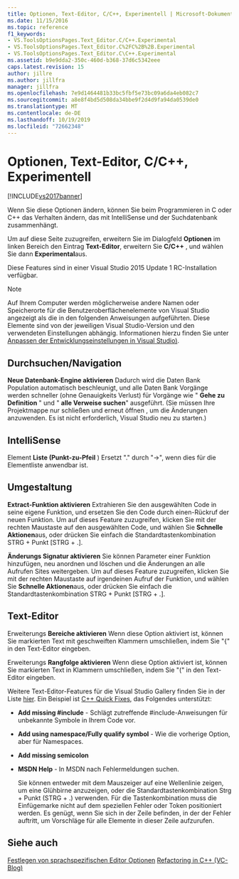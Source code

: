 ```yaml
---
title: Optionen, Text-Editor, C/C++, Experimentell | Microsoft-Dokumentation
ms.date: 11/15/2016
ms.topic: reference
f1_keywords:
- VS.ToolsOptionsPages.Text_Editor.C/C++.Experimental
- VS.ToolsOptionsPages.Text_Editor.C%2FC%2B%2B.Experimental
- VS.ToolsOptionsPages.Text_Editor.C\C++.Experimental
ms.assetid: b9e9dda2-350c-460d-b368-37d6c5342eee
caps.latest.revision: 15
author: jillre
ms.author: jillfra
manager: jillfra
ms.openlocfilehash: 7e9d1464481b33bc5fbf5e73bc09a6da4eb082c7
ms.sourcegitcommit: a8e8f4bd5d508da34bbe9f2d4d9fa94da0539de0
ms.translationtype: MT
ms.contentlocale: de-DE
ms.lasthandoff: 10/19/2019
ms.locfileid: "72662348"
---
```

# <a name="options-text-editor-cc-experimental"></a>Optionen, Text-Editor, C/C++, Experimentell
[!INCLUDE[vs2017banner](../../includes/vs2017banner.md)]

Wenn Sie diese Optionen ändern, können Sie beim Programmieren in C oder C++ das Verhalten ändern, das mit IntelliSense und der Suchdatenbank zusammenhängt.

 Um auf diese Seite zuzugreifen, erweitern Sie im Dialogfeld **Optionen** im linken Bereich den Eintrag **Text-Editor**, erweitern Sie **C/C++** , und wählen Sie dann **Experimental**aus.

 Diese Features sind in einer Visual Studio 2015 Update 1 RC-Installation verfügbar.

> [!NOTE]
> Auf Ihrem Computer werden möglicherweise andere Namen oder Speicherorte für die Benutzeroberflächenelemente von Visual Studio angezeigt als die in den folgenden Anweisungen aufgeführten. Diese Elemente sind von der jeweiligen Visual Studio-Version und den verwendeten Einstellungen abhängig. Informationen hierzu finden Sie unter [Anpassen der Entwicklungseinstellungen in Visual Studio)](https://msdn.microsoft.com/22c4debb-4e31-47a8-8f19-16f328d7dcd3).

## <a name="browsingnavigation"></a>Durchsuchen/Navigation
 **Neue Datenbank-Engine aktivieren** Dadurch wird die Daten Bank Population automatisch beschleunigt, und alle Daten Bank Vorgänge werden schneller (ohne Genauigkeits Verlust) für Vorgänge wie " **Gehe zu Definition** " und " **alle Verweise suchen**" ausgeführt. (Sie müssen Ihre Projektmappe nur schließen und erneut öffnen , um die Änderungen anzuwenden. Es ist nicht erforderlich, Visual Studio neu zu starten.)

## <a name="intellisense"></a>IntelliSense
 Element **Liste (Punkt-zu-Pfeil** ) Ersetzt "." durch "->", wenn dies für die Elementliste anwendbar ist.

## <a name="refactoring"></a>Umgestaltung
 **Extract-Funktion aktivieren** Extrahieren Sie den ausgewählten Code in seine eigene Funktion, und ersetzen Sie den Code durch einen-Rückruf der neuen Funktion. Um auf dieses Feature zuzugreifen, klicken Sie mit der rechten Maustaste auf den ausgewählten Code, und wählen Sie **Schnelle Aktionen**aus, oder drücken Sie einfach die Standardtastenkombination STRG + Punkt [STRG + .].

 **Änderungs Signatur aktivieren** Sie können Parameter einer Funktion hinzufügen, neu anordnen und löschen und die Änderungen an alle Aufrufen Sites weitergeben. Um auf dieses Feature zuzugreifen, klicken Sie mit der rechten Maustaste auf irgendeinen Aufruf der Funktion, und wählen Sie **Schnelle Aktionen**aus, oder drücken Sie einfach die Standardtastenkombination STRG + Punkt [STRG + .].

## <a name="text-editor"></a>Text-Editor
 Erweiterungs **Bereiche aktivieren** Wenn diese Option aktiviert ist, können Sie markierten Text mit geschweiften Klammern umschließen, indem Sie "{" in den Text-Editor eingeben.

 Erweiterungs **Rangfolge aktivieren** Wenn diese Option aktiviert ist, können Sie markierten Text in Klammern umschließen, indem Sie "(" in den Text-Editor eingeben.

 Weitere Text-Editor-Features für die Visual Studio Gallery finden Sie in der Liste [hier](http://go.microsoft.com/fwlink/?LinkId=692016). Ein Beispiel ist [C++ Quick Fixes](https://visualstudiogallery.msdn.microsoft.com/be91feef-8dc3-4f7a-ac9f-f34e7ca5918f), das Folgendes unterstützt:

- **Add missing #include** - Schlägt zutreffende #include-Anweisungen für unbekannte Symbole in Ihrem Code vor.

- **Add using namespace/Fully qualify symbol** - Wie die vorherige Option, aber für Namespaces.

- **Add missing semicolon**

- **MSDN Help** - In MSDN nach Fehlermeldungen suchen.

  Sie können entweder mit dem Mauszeiger auf eine Wellenlinie zeigen, um eine Glühbirne anzuzeigen, oder die Standardtastenkombination Strg + Punkt (STRG + .) verwenden. Für die Tastenkombination muss die Einfügemarke nicht auf dem speziellen Fehler oder Token positioniert werden. Es genügt, wenn Sie sich in der Zeile befinden, in der der Fehler auftritt, um Vorschläge für alle Elemente in dieser Zeile aufzurufen.

## <a name="see-also"></a>Siehe auch
 [Festlegen von sprachspezifischen Editor Optionen](../../ide/reference/setting-language-specific-editor-options.md) [Refactoring in C++ (VC-Blog)](http://blogs.msdn.com/b/vcblog/archive/2014/11/14/all-about-c-refactoring-in-visual-studio-2015-preview.aspx)
